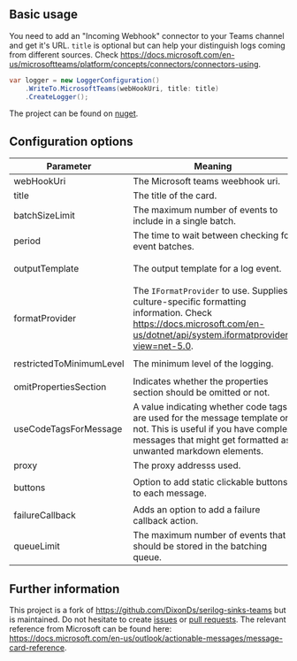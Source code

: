 ## Basic usage
You need to add an "Incoming Webhook" connector to your Teams channel and get it's URL. `title` is optional but can help your distinguish logs coming from different sources.
Check https://docs.microsoft.com/en-us/microsoftteams/platform/concepts/connectors/connectors-using.

```csharp
var logger = new LoggerConfiguration()
	.WriteTo.MicrosoftTeams(webHookUri, title: title)
    .CreateLogger();
```

The project can be found on [nuget](https://www.nuget.org/packages/Serilog.Sinks.MicrosoftTeams/).

## Configuration options
|Parameter|Meaning|Example|Default value|
|-|-|-|-|
|webHookUri|The Microsoft teams weebhook uri.|`https://outlook.office.com/webhook/1234567890`|None, is mandatory.|
|title|The title of the card.|`"Some Message"`|None, but is optional.|
|batchSizeLimit|The maximum number of events to include in a single batch.|`batchSizeLimit: 40`|`1`|
|period|The time to wait between checking for event batches.|`period: new TimeSpan(0, 0, 20)`|`00:00:01`|
|outputTemplate|The output template for a log event.|`outputTemplate:"{Timestamp:yyyy-MM-dd HH:mm:ss.fff zzz} [{Level:u3}] {Message:lj}{NewLine}{Exception}"`|`null`|
|formatProvider|The `IFormatProvider` to use. Supplies culture-specific formatting information. Check https://docs.microsoft.com/en-us/dotnet/api/system.iformatprovider?view=net-5.0.|`new CultureInfo("de-DE")`|`null`|
|restrictedToMinimumLevel|The minimum level of the logging.|`restrictedToMinimumLevel: LogEventLevel.Verbose`|`LogEventLevel.Verbose`|
|omitPropertiesSection|Indicates whether the properties section should be omitted or not.|`omitPropertiesSection: true`|`false`|
|useCodeTagsForMessage|A value indicating whether code tags are used for the message template or not. This is useful if you have complex messages that might get formatted as unwanted markdown elements.|`useCodeTagsForMessage:true`|`false`|
|proxy|The proxy addresss used.|`proxy: "http://test.de/proxy"`|`null`|
|buttons|Option to add static clickable buttons to each message.|`buttons: new[] { new MicrosoftTeamsSinkOptionsButton("Google", "https://google.de") }`|`null`|
|failureCallback|Adds an option to add a failure callback action.|`failureCallback: e => Console.WriteLine($"Sink error: {e.Message}")`|`null`|
|queueLimit|The maximum number of events that should be stored in the batching queue.|`queueLimit: 10`|`int.MaxValue` or `2147483647`|

## Further information
This project is a fork of https://github.com/DixonDs/serilog-sinks-teams but is maintained.
Do not hesitate to create [issues](https://github.com/SeppPenner/Serilog.Sinks.MicrosoftTeams/issues) or [pull requests](https://github.com/SeppPenner/Serilog.Sinks.MicrosoftTeams/pulls).
The relevant reference from Microsoft can be found here: https://docs.microsoft.com/en-us/outlook/actionable-messages/message-card-reference.